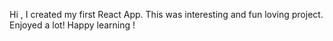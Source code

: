 Hi , I created my first React App.
This was interesting and fun loving project. Enjoyed a lot!
Happy learning !
